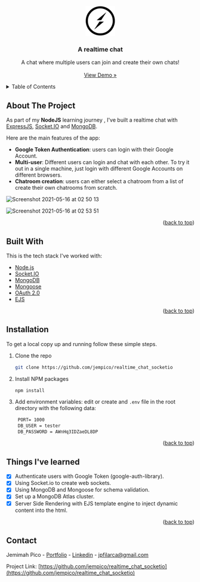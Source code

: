 <div id="top"></div>


<!-- PROJECT LOGO -->
<br />
<div align="center">
  <a href="https://github.com/jempico/realtime_chat_socketio">
    <img src="public/images/socket-io.png" alt="Logo" width="80" height="80">
  </a>

  <h3 align="center">A realtime chat</h3>

  <p align="center">
    A chat where multiple users can join and create their own chats!
    <br />
    <br />
    <a href="https://vast-ocean-47639.herokuapp.com/login">View Demo »</a>
  </p>
</div>



<!-- TABLE OF CONTENTS -->
<details>
  <summary>Table of Contents</summary>
  <ol>
    <li><a href="#about-the-project">About The Project</a></li>
    <li><a href="#built-with">Built With</a></li>
    <li><a href="#installation">Installation</a></li>
    <li><a href="#things-ive-learned">Things I've Learned</a></li>
    <li><a href="#contact">Contact</a></li>
  </ol>
</details>



<!-- ABOUT THE PROJECT -->
## About The Project

As part of my <b>NodeJS</b> learning journey , I've built a realtime chat with <a href="https://expressjs.com/">ExpressJS</a>, <a href="https://socket.io/">Socket.IO</a> and <a href="https://www.mongodb.com/">MongoDB</a>.

Here are the main features of the app:
* <b>Google Token Authentication</b>: users can login with their Google Account.
* <b>Multi-user</b>: Different users can login and chat with each other. To try it out in a single machine, just login with different Google Accounts on different browsers.
* <b>Chatroom creation</b>: users can either select a chatroom from a list of create their own chatrooms from scratch.


![Screenshot 2021-05-16 at 02 50 13](https://user-images.githubusercontent.com/25463174/118382091-1725d300-b5f2-11eb-90a0-f7aa8559b267.png)

![Screenshot 2021-05-16 at 02 53 51](https://user-images.githubusercontent.com/25463174/118382084-f9586e00-b5f1-11eb-91be-396d2510036c.png)


<p align="right">(<a href="#top">back to top</a>)</p>



## Built With

This is the tech stack I've worked with:

* [Node.js](https://nodejs.dev/)
* [Socket.IO](https://socket.io/)
* [MongoDB](https://www.mongodb.com/)
* [Mongoose](https://mongoosejs.com/)
* [OAuth 2.0](https://developers.google.com/identity/protocols/oauth2)
* [EJS](https://ejs.co/)


<p align="right">(<a href="#top">back to top</a>)</p>



<!-- GETTING STARTED -->
## Installation

To get a local copy up and running follow these simple steps.

1. Clone the repo
   ```sh
   git clone https://github.com/jempico/realtime_chat_socketio
   ```
3. Install NPM packages
   ```sh
   npm install
   ```
4. Add environment variables: edit or create and `.env` file in the root directory with the following data: 
   ```
    PORT= 1000
    DB_USER = tester
    DB_PASSWORD = AWnHq3IDZaeDL8DP
   ```

<p align="right">(<a href="#top">back to top</a>)</p>


## Things I've learned

- [x] Authenticate users with Google Token (google-auth-library).
- [x] Using Socket.io to create web sockets.
- [x] Using MongoDB and Mongoose for schema validation.
- [x] Set up a  MongoDB Atlas cluster.
- [x] Server Side Rendering with EJS template engine to inject dynamic content into the html.

<p align="right">(<a href="#top">back to top</a>)</p>




<!-- CONTACT -->
## Contact

Jemimah Pico - [Portfolio](https://jempico.com) - [Linkedin](http://linkedin.com/in/jempico) - jpfilarca@gmail.com 

Project Link: [https://github.com/jempico/realtime_chat_socketio](https://github.com/jempico/realtime_chat_socketio)
